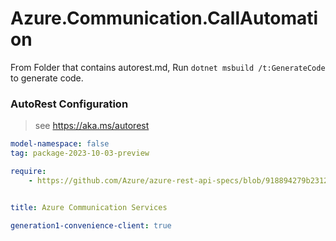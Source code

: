 # Azure.Communication.CallAutomation

From Folder that contains autorest.md, Run `dotnet msbuild /t:GenerateCode` to generate code.

### AutoRest Configuration
> see https://aka.ms/autorest

```yaml
model-namespace: false
tag: package-2023-10-03-preview

require:
    - https://github.com/Azure/azure-rest-api-specs/blob/918894279b2312eab6400612d0f0aa96b7a217fb/specification/communication/data-plane/CallAutomation/readme.md


title: Azure Communication Services

generation1-convenience-client: true
```
